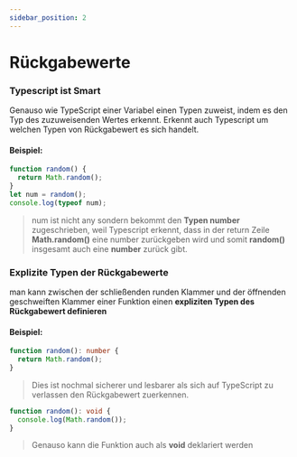 ```yaml
---
sidebar_position: 2
---
```


# Rückgabewerte

### Typescript ist Smart

Genauso wie TypeScript einer Variabel einen Typen zuweist, indem es den Typ des zuzuweisenden Wertes erkennt.
Erkennt auch Typescript um welchen Typen von Rückgabewert es sich handelt.

#### Beispiel:

```ts
function random() {
  return Math.random();
}
let num = random();
console.log(typeof num);
```

> num ist nicht any sondern bekommt den **Typen number** zugeschrieben, weil Typescript erkennt, dass in der return Zeile **Math.random()** eine number zurückgeben wird und somit **random()** insgesamt auch eine **number** zurück gibt.

### **Explizite** Typen der Rückgabewerte

man kann zwischen der schließenden runden Klammer und der öffnenden geschweiften Klammer einer Funktion einen **expliziten Typen des Rückgabewert definieren**

#### Beispiel:

```ts
function random(): number {
  return Math.random();
}
```

> Dies ist nochmal sicherer und lesbarer als sich auf TypeScript zu verlassen den Rückgabewert zuerkennen.

```ts
function random(): void {
  console.log(Math.random());
}
```

> Genauso kann die Funktion auch als **void** deklariert werden

